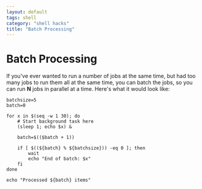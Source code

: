 ```yaml
---
layout: default
tags: shell
category: "shell hacks"
title: "Batch Processing"
---
```

Batch Processing
=============================

If you've ever wanted to run a number of jobs at the same time, but had too
many jobs to run them all at the same time, you can batch the jobs, so you can
run **N** jobs in parallel at a time.  Here's what it would look like:

```
batchsize=5
batch=0

for x in $(seq -w 1 30); do
    # Start background task here
    (sleep 1; echo $x) &

    batch=$(($batch + 1))

    if [ $((${batch} % ${batchsize})) -eq 0 ]; then
        wait
        echo "End of batch: $x"
    fi
done

echo "Processed ${batch} items"

```


